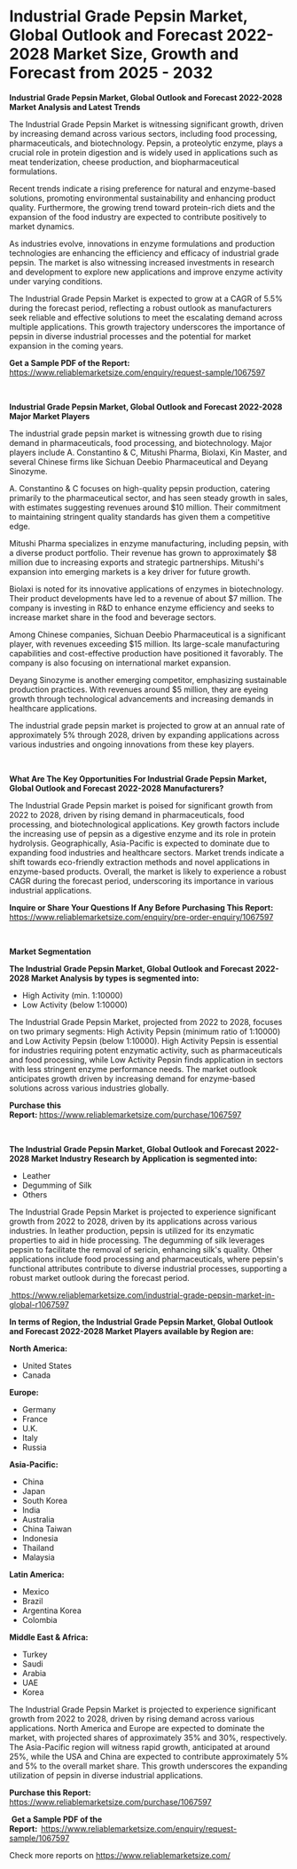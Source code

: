 <p><h1>Industrial Grade Pepsin Market, Global Outlook and Forecast 2022-2028 Market Size, Growth and Forecast from 2025 - 2032</h1></p><p><strong>Industrial Grade Pepsin Market, Global Outlook and Forecast 2022-2028 Market Analysis and Latest Trends</strong></p>
<p><p>The Industrial Grade Pepsin Market is witnessing significant growth, driven by increasing demand across various sectors, including food processing, pharmaceuticals, and biotechnology. Pepsin, a proteolytic enzyme, plays a crucial role in protein digestion and is widely used in applications such as meat tenderization, cheese production, and biopharmaceutical formulations. </p><p>Recent trends indicate a rising preference for natural and enzyme-based solutions, promoting environmental sustainability and enhancing product quality. Furthermore, the growing trend toward protein-rich diets and the expansion of the food industry are expected to contribute positively to market dynamics. </p><p>As industries evolve, innovations in enzyme formulations and production technologies are enhancing the efficiency and efficacy of industrial grade pepsin. The market is also witnessing increased investments in research and development to explore new applications and improve enzyme activity under varying conditions.</p><p>The Industrial Grade Pepsin Market is expected to grow at a CAGR of 5.5% during the forecast period, reflecting a robust outlook as manufacturers seek reliable and effective solutions to meet the escalating demand across multiple applications. This growth trajectory underscores the importance of pepsin in diverse industrial processes and the potential for market expansion in the coming years.</p></p>
<p><strong>Get a Sample PDF of the Report:&nbsp;</strong> <a href="https://www.reliablemarketsize.com/enquiry/request-sample/1067597?utm_campaign=1879&utm_medium=2&utm_source=Github&utm_content=ia&utm_term=21032025&utm_id=industrial-grade-pepsin-market-global-outlook-and-forecast-2022-2028">https://www.reliablemarketsize.com/enquiry/request-sample/1067597</a></p>
<p>&nbsp;</p>
<p><strong>Industrial Grade Pepsin Market, Global Outlook and Forecast 2022-2028 Major Market Players</strong></p>
<p><p>The industrial grade pepsin market is witnessing growth due to rising demand in pharmaceuticals, food processing, and biotechnology. Major players include A. Constantino & C, Mitushi Pharma, Biolaxi, Kin Master, and several Chinese firms like Sichuan Deebio Pharmaceutical and Deyang Sinozyme. </p><p>A. Constantino & C focuses on high-quality pepsin production, catering primarily to the pharmaceutical sector, and has seen steady growth in sales, with estimates suggesting revenues around $10 million. Their commitment to maintaining stringent quality standards has given them a competitive edge.</p><p>Mitushi Pharma specializes in enzyme manufacturing, including pepsin, with a diverse product portfolio. Their revenue has grown to approximately $8 million due to increasing exports and strategic partnerships. Mitushi's expansion into emerging markets is a key driver for future growth.</p><p>Biolaxi is noted for its innovative applications of enzymes in biotechnology. Their product developments have led to a revenue of about $7 million. The company is investing in R&D to enhance enzyme efficiency and seeks to increase market share in the food and beverage sectors.</p><p>Among Chinese companies, Sichuan Deebio Pharmaceutical is a significant player, with revenues exceeding $15 million. Its large-scale manufacturing capabilities and cost-effective production have positioned it favorably. The company is also focusing on international market expansion.</p><p>Deyang Sinozyme is another emerging competitor, emphasizing sustainable production practices. With revenues around $5 million, they are eyeing growth through technological advancements and increasing demands in healthcare applications.</p><p>The industrial grade pepsin market is projected to grow at an annual rate of approximately 5% through 2028, driven by expanding applications across various industries and ongoing innovations from these key players.</p></p>
<p>&nbsp;</p>
<p><strong>What Are The Key Opportunities For Industrial Grade Pepsin Market, Global Outlook and Forecast 2022-2028 Manufacturers?</strong></p>
<p><p>The Industrial Grade Pepsin market is poised for significant growth from 2022 to 2028, driven by rising demand in pharmaceuticals, food processing, and biotechnological applications. Key growth factors include the increasing use of pepsin as a digestive enzyme and its role in protein hydrolysis. Geographically, Asia-Pacific is expected to dominate due to expanding food industries and healthcare sectors. Market trends indicate a shift towards eco-friendly extraction methods and novel applications in enzyme-based products. Overall, the market is likely to experience a robust CAGR during the forecast period, underscoring its importance in various industrial applications.</p></p>
<p><strong>Inquire or Share Your Questions If Any Before Purchasing This Report:</strong> <a href="https://www.reliablemarketsize.com/enquiry/pre-order-enquiry/1067597?utm_campaign=1879&utm_medium=2&utm_source=Github&utm_content=ia&utm_term=21032025&utm_id=industrial-grade-pepsin-market-global-outlook-and-forecast-2022-2028">https://www.reliablemarketsize.com/enquiry/pre-order-enquiry/1067597</a></p>
<p>&nbsp;</p>
<p><strong>Market Segmentation</strong></p>
<p><strong>The Industrial Grade Pepsin Market, Global Outlook and Forecast 2022-2028 Market Analysis by types is segmented into:</strong></p>
<p><ul><li>High Activity (min. 1:10000)</li><li>Low Activity (below 1:10000)</li></ul></p>
<p><p>The Industrial Grade Pepsin Market, projected from 2022 to 2028, focuses on two primary segments: High Activity Pepsin (minimum ratio of 1:10000) and Low Activity Pepsin (below 1:10000). High Activity Pepsin is essential for industries requiring potent enzymatic activity, such as pharmaceuticals and food processing, while Low Activity Pepsin finds application in sectors with less stringent enzyme performance needs. The market outlook anticipates growth driven by increasing demand for enzyme-based solutions across various industries globally.</p></p>
<p><strong>Purchase this Report:&nbsp;</strong><a href="https://www.reliablemarketsize.com/purchase/1067597?utm_campaign=1879&utm_medium=2&utm_source=Github&utm_content=ia&utm_term=21032025&utm_id=industrial-grade-pepsin-market-global-outlook-and-forecast-2022-2028">https://www.reliablemarketsize.com/purchase/1067597</a></p>
<p>&nbsp;</p>
<p><strong>The Industrial Grade Pepsin Market, Global Outlook and Forecast 2022-2028 Market Industry Research by Application is segmented into:</strong></p>
<p><ul><li>Leather</li><li>Degumming of Silk</li><li>Others</li></ul></p>
<p><p>The Industrial Grade Pepsin Market is projected to experience significant growth from 2022 to 2028, driven by its applications across various industries. In leather production, pepsin is utilized for its enzymatic properties to aid in hide processing. The degumming of silk leverages pepsin to facilitate the removal of sericin, enhancing silk's quality. Other applications include food processing and pharmaceuticals, where pepsin's functional attributes contribute to diverse industrial processes, supporting a robust market outlook during the forecast period.</p></p>
<p><a href="https://www.reliablemarketsize.com/industrial-grade-pepsin-market-in-global-r1067597?utm_campaign=1879&utm_medium=2&utm_source=Github&utm_content=ia&utm_term=21032025&utm_id=industrial-grade-pepsin-market-global-outlook-and-forecast-2022-2028">&nbsp;https://www.reliablemarketsize.com/industrial-grade-pepsin-market-in-global-r1067597</a></p>
<p><strong>In terms of Region, the Industrial Grade Pepsin Market, Global Outlook and Forecast 2022-2028 Market Players available by Region are:</strong></p>
<p>
    <p> <strong> North America: </strong>
        <ul>
            <li>United States</li>
            <li>Canada</li>
        </ul>
        </p> 
    <p> <strong> Europe: </strong>
        <ul>
            <li>Germany</li>
            <li>France</li>
            <li>U.K.</li>
            <li>Italy</li>
            <li>Russia</li>
        </ul>
        </p> 
    <p> <strong> Asia-Pacific: </strong>
        <ul>
            <li>China</li>
            <li>Japan</li>
            <li>South Korea</li>
            <li>India</li>
            <li>Australia</li>
            <li>China Taiwan</li>
            <li>Indonesia</li>
            <li>Thailand</li>
            <li>Malaysia</li>
        </ul>
        </p> 
    <p> <strong> Latin America: </strong>
        <ul>
            <li>Mexico</li>
            <li>Brazil</li>
            <li>Argentina Korea</li>
            <li>Colombia</li>
        </ul>
        </p> 
    <p> <strong> Middle East & Africa: </strong>
        <ul>
            <li>Turkey</li>
            <li>Saudi</li>
            <li>Arabia</li>
            <li>UAE</li>
            <li>Korea</li>
        </ul>
    </p>
    </p>
<p><p>The Industrial Grade Pepsin Market is projected to experience significant growth from 2022 to 2028, driven by rising demand across various applications. North America and Europe are expected to dominate the market, with projected shares of approximately 35% and 30%, respectively. The Asia-Pacific region will witness rapid growth, anticipated at around 25%, while the USA and China are expected to contribute approximately 5% and 5% to the overall market share. This growth underscores the expanding utilization of pepsin in diverse industrial applications.</p></p>
<p><strong>Purchase this Report: </strong><a href="https://www.reliablemarketsize.com/purchase/1067597?utm_campaign=1879&utm_medium=2&utm_source=Github&utm_content=ia&utm_term=21032025&utm_id=industrial-grade-pepsin-market-global-outlook-and-forecast-2022-2028">https://www.reliablemarketsize.com/purchase/1067597</a></p>
<p>&nbsp;<strong>Get a Sample PDF of the Report:&nbsp;&nbsp;</strong><a href="https://www.reliablemarketsize.com/enquiry/request-sample/1067597?utm_campaign=1879&utm_medium=2&utm_source=Github&utm_content=ia&utm_term=21032025&utm_id=industrial-grade-pepsin-market-global-outlook-and-forecast-2022-2028">https://www.reliablemarketsize.com/enquiry/request-sample/1067597</a></p>
<p><strong></strong></p>
<p>Check more reports on <a href="https://www.reliablemarketsize.com/?utm_campaign=1879&utm_medium=2&utm_source=Github&utm_content=ia&utm_term=21032025&utm_id=industrial-grade-pepsin-market-global-outlook-and-forecast-2022-2028">https://www.reliablemarketsize.com/</a></p>